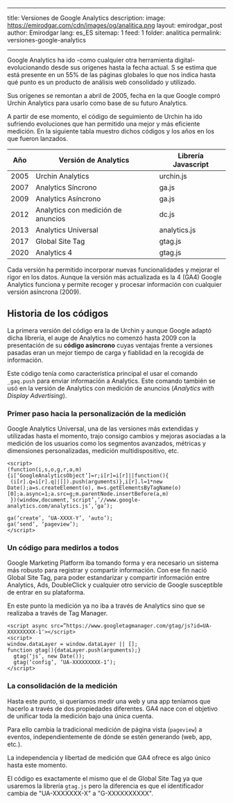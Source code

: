 

---
title: Versiones de Google Analytics 
description: 
image: https://emirodgar.com/cdn/images/og/analitica.png
layout: emirodgar_post
author: Emirodgar
lang: es_ES
sitemap: 1
feed: 1
folder: analitica
permalink: versiones-google-analytics

--- 

Google Analytics ha ido -como cualquier otra herramienta digital- evolucionando desde sus orígenes hasta la fecha actual. S se estima que está presente en un 55% de las páginas globales lo que nos indica hasta qué punto es un producto de análisis web consolidado y utilizado.

Sus orígenes se remontan a abril de 2005, fecha en la que Google compró Urchin Analytics para usarlo como base de su futuro Analytics.

A partir de ese momento, el código de seguimiento de Urchin ha ido sufriendo evoluciones que han permitido una mejor y más eficiente medición. En la siguiente tabla muestro dichos códigos y los años en los que fueron lanzados.

| Año | Versión de Analytics | Librería Javascript
|--|--|--|
| 2005 | Urchin Analytics  | urchin.js |
| 2007 | Analytics Síncrono  | ga.js |
| 2009 | Analytics Asíncrono  | ga.js |
| 2012| Analytics con medición de anuncios | dc.js |
| 2013| Analytics Universal | analytics.js |
| 2017| Global Site Tag | gtag.js |
| 2020| Analytics 4 | gtag.js |

Cada versión ha permitido incorporar nuevas funcionalidades y mejorar el rigor en los datos. Aunque la versión más actualizada es la 4 (GA4) Google Analytics funciona y permite recoger y procesar información con cualquier versión asíncrona (2009).

## Historia de los códigos

La primera versión del código era la de Urchin y aunque Google adaptó dicha librería, el auge de Analytics no comenzó hasta 2009 con la presentación de su **código asíncrono** cuyas ventajas frente a versiones pasadas eran un mejor tiempo de carga y fiablidad en la recogida de información.

Este código tenía como característica principal el usar el comando `_gaq.push` para enviar información a Analytics. Este comando también se usó en la versión de Analytics con medición de anuncios (*Analytics with Display Advertising*).

### Primer paso hacia la personalización de la medición

Google Analytics Universal, una de las versiones más extendidas y utilizadas hasta el momento, trajo consigo cambios y mejoras asociadas a la medición de los usuarios como los segmentos avanzados, métricas y dimensiones personalizadas, medición multidispositivo, etc.



    <script> 
    (function(i,s,o,g,r,a,m){i[‘GoogleAnalyticsObject’]=r;i[r]=i[r]||function(){
     (i[r].q=i[r].q||[]).push(arguments)},i[r].l=1*new Date();a=s.createElement(o), m=s.getElementsByTagName(o)[0];a.async=1;a.src=g;m.parentNode.insertBefore(a,m) 
     })(window,document,’script’,’//www.google-analytics.com/analytics.js’,’ga’); 
     
    ga(‘create’, ‘UA-XXXX-Y’, ‘auto’); 
    ga(‘send’, ‘pageview’); 
    </script>

### Un código para medirlos a todos

Google Marketing Platform iba tomando forma y era necesario un sistema más robusto para registrar y compartir información. Con ese fin nació Global Site Tag, para poder estandarizar y compartir información entre Analytics, Ads, DoubleClick y cualquier otro servicio de Google susceptible de entrar en su plataforma.

En este punto la medición ya no iba a través de Analytics sino que se realizaba a través de Tag Manager. 

    <script async src=”https://www.googletagmanager.com/gtag/js?id=UA-XXXXXXXXX-1″></script>    
    <script>    
    window.dataLayer = window.dataLayer || [];    
    function gtag(){dataLayer.push(arguments);}    
      gtag(‘js’, new Date());    
      gtag(‘config’, ‘UA-XXXXXXXXX-1’);    
    </script>

### La consolidación de la medición

Hasta este punto, si queríamos medir una web y una app teníamos que hacerlo a través de dos propiedades diferentes. GA4 nace con el objetivo de unificar toda la medición bajo una única cuenta.

Para ello cambia la tradicional medición de página vista (`pageview`) a eventos, independientemente de dónde se estén generando (web, app, etc.).

La independencia y libertad de medición que GA4 ofrece es algo único hasta este momento. 

El código es exactamente el mismo que el de Global Site Tag ya que usaremos la librería `gtag.js` pero la diferencia es que el identificador cambia de "UA-XXXXXXX-X" a "G-XXXXXXXXXX".
<!--stackedit_data:
eyJoaXN0b3J5IjpbLTI3NjkxMTUxOCwtMTY2MDQxODI3MV19
-->